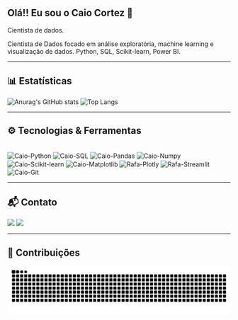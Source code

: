 ## Olá!! Eu sou o Caio Cortez 👋

Cientista de dados.

Cientista de Dados focado em análise exploratória, machine learning e visualização de dados. Python, SQL, Scikit-learn, Power BI.

---

## 📊 Estatísticas

![Anurag's GitHub stats](https://github-readme-stats.vercel.app/api?username=caiocxrtez&show_icons=true&theme=tokyonight)
![Top Langs](https://github-readme-stats.vercel.app/api/top-langs/?username=caiocxrtez&layout=compact&theme=tokyonight)

---

##  ⚙️ Tecnologias & Ferramentas

<div style="display: inline_block"><br>
  <img align="center" alt="Caio-Python" height="40" width="40" 
  src="https://cdn.jsdelivr.net/gh/devicons/devicon@latest/icons/python/python-original.svg">
  <img align="center" alt="Caio-SQL" height="40" width="40" 
  src="https://cdn.jsdelivr.net/gh/devicons/devicon@latest/icons/azuresqldatabase/azuresqldatabase-original.svg">
  <img align="center" alt="Caio-Pandas" height="40" width="40"     
  src="https://cdn.jsdelivr.net/gh/devicons/devicon@latest/icons/pandas/pandas-original.svg">
  <img align="center" alt="Caio-Numpy" height="40" width="40"     
  src="https://cdn.jsdelivr.net/gh/devicons/devicon@latest/icons/numpy/numpy-original.svg">
  <img align="center" alt="Caio-Scikit-learn" height="40" width="40" 
  src="https://cdn.jsdelivr.net/gh/devicons/devicon@latest/icons/scikitlearn/scikitlearn-original.svg">
  <img align="center" alt="Caio-Matplotlib" height="40" width="40" 
  src="https://cdn.jsdelivr.net/gh/devicons/devicon@latest/icons/matplotlib/matplotlib-original.svg">
  <img align="center" alt="Rafa-Plotly" height="40" width="40" 
  src="https://cdn.jsdelivr.net/gh/devicons/devicon@latest/icons/plotly/plotly-original.svg">
  <img align="center" alt="Rafa-Streamlit" height="40" width="40" 
  src="https://cdn.jsdelivr.net/gh/devicons/devicon@latest/icons/streamlit/streamlit-original.svg">
  <img align="center" alt="Caio-Git" height="40" width="40"     
  src="https://cdn.jsdelivr.net/gh/devicons/devicon@latest/icons/git/git-original.svg">
  </div>
  
---

## 📬 Contato

<div>
  <a href = "mailto:contatoccortez@outlook.com"><img src="https://img.shields.io/badge/Microsoft_Outlook-0078D4?style=for-the-badge&logo=microsoft-outlook&logoColor=white" target="_blank"></a>
  <a href="https://www.linkedin.com/in/caiocortez/" target="_blank"><img src="https://img.shields.io/badge/-LinkedIn-%230077B5?style=for-the-badge&logo=linkedin&logoColor=white" target="_blank"></a> 
</div>

---

## 🐍 Contribuições

<picture align="center">
  <source media="(prefers-color-scheme: dark)" srcset="https://raw.githubusercontent.com/caiocxrtez/caiocxrtez/output/github-contribution-grid-snake-dark.svg">
  <source media="(prefers-color-scheme: light)" srcset="https://raw.githubusercontent.com/caiocxrtez/caiocxrtez/output/github-contribution-grid-snake-dark.svg">
  <img align="center" alt="github contribution grid snake animation" src="https://raw.githubusercontent.com/caiocxrtez/caiocxrtez/output/github-contribution-grid-snake.svg">
</picture>
